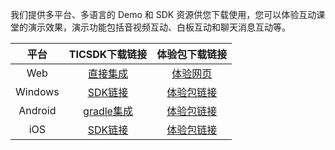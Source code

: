我们提供多平台、多语言的 Demo 和 SDK 资源供您下载使用，您可以体验互动课堂的演示效果，演示功能包括音视频互动、白板互动和聊天消息互动等。

|  平台   |   TICSDK下载链接  |   体验包下载链接     |
| :-----: | :--------:| :------: |
|   Web   | [直接集成](/document/product/680/17887) |         [体验网页](https://sxb.qcloud.com/web-edu/index.html)         |
|   Windows    | [SDK链接](http://dldir1.qq.com/hudongzhibo/TICSDK/PC/TICSDK_PC.zip) | [体验包链接](http://dldir1.qq.com/hudongzhibo/TICSDK/PC/TICSDK_PC_Demo.zip) |
| Android | [gradle集成](/document/product/680/17888) | [体验包链接](http://dldir1.qq.com/hudongzhibo/EDU/android/edu_android_1.3.0.apk) |
|   iOS   | [SDK链接](http://dldir1.qq.com/hudongzhibo/TICSDK/iOS/TICSDK.zip)|     [体验包链接](https://www.pgyer.com/0WzL)|

